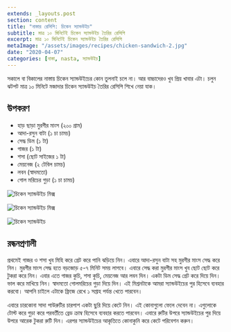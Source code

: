 ```yaml
---
extends: _layouts.post
section: content
title: "নাস্তার রেসিপি: চিকেন স্যান্ডউইচ"
subtitle: মাত্র ১০ মিনিটেই চিকেন স্যান্ডউইচ তৈরির রেসিপি
excerpt: মাত্র ১০ মিনিটেই চিকেন স্যান্ডউইচ তৈরির রেসিপি
metaImage: "/assets/images/recipes/chicken-sandwich-2.jpg"
date: "2020-04-07"
categories: [নাস্তা, nasta, স্যান্ডউইচ]
---
```


সকালে বা বিকালের নাস্তায় চিকেন স্যান্ডউইচের কোন তুলনাই চলে না। আর বাচ্চাদেরও খুব প্রিয় খাবার এটা। চলুন
ঝটপট মাত্র ১০ মিনিটে মজাদার চিকেন স্যান্ডউইচ তৈরির রেসিপি শিখে নেয়া যাক।

## উপকরণ

- হাড় ছাড়া মুরগীর মাংস (২০০ গ্রাম)
- আদা-রসুন বাটা (১ চা চামচ)
- সেদ্ধ ডিম (১ টা)
- গাজর (১ টা)
- শসা (ছোট সাইজের ১ টা)
- মেয়নেজ (২ টেবিল চামচ)
- লবন (স্বাদমতো)
- গোল মরিচের গুড়া (১ চা চামচ)

![চিকেন স্যান্ডউইচ মিক্স](/assets/images/recipes/chicken-sandwich-1.jpg)

![চিকেন স্যান্ডউইচ মিক্স](/assets/images/recipes/chicken-sandwich-2.jpg)

![চিকেন স্যান্ডউইচ](/assets/images/recipes/chicken-sandwich-3.jpg)

## রন্ধনপ্রণালী

প্রথমেই গাজর ও শসা খুব মিহি করে গ্রেট করে পানি ঝড়িয়ে নিন। এবারে আদা-রসুন বাটা সহ মুরগীর মাংস সেদ্ধ করে
নিন। মুরগীর মাংস সেদ্ধ হতে বড়জোড় ৫-৭ মিনিট সময় লাগবে। এবারে সেদ্ধ করা মুরগীর মাংস খুব ছোট ছোট করে
টুকরা করে নিন। এবার এতে গাজর কুচি, শসা কুচি, মেয়নেজ আর লবন দিন। একটা ডিম সেদ্ধ গ্রেট করে দিয়ে দিন।
ভাল করে মাখিয়ে নিন। স্বাদমতো গোলমরিচের গুড়া দিয়ে দিন। এই মিশ্রনটাকে আমরা স্যান্ডউইচের পুর হিসেবে ব্যবহার
করবো। আপনি চাইলে এটাকে ফ্রিজে রেখে ১ সপ্তাহ পর্যন্ত খেতে পারবেন।

এবারে চারকোনা সাদা পাউরুটির চারপাশ একটা ছুরি দিয়ে কেটে নিন। এই কোনাগুলো ফেলে দেবেন না। এগুলোকে টোস্ট
করে গুড়া করে পরবর্তীতে ব্রেড ক্রাম্ব হিসেবে ব্যবহার করতে পারবেন। এবারে রুটির উপরে স্যান্ডউইচের পুর দিয়ে উপরে
আরেক টুকরা রুটি দিন। এরপর স্যান্ডউইচের আকৃতিতে কোনাকুনি করে কেটে পরিবেশন করুন।
